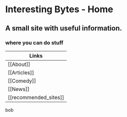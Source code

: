 
# Interesting Bytes - Home

## A small site with useful information.
### where you can do stuff



| Links |
|--|
| [[About]] |
| [[Articles]] |
| [[Comedy]] |
| [[News]] |
| [[recommended_sites]] |

<div class="video-container-16by9"><https://youtu.be/QGjFaujny6E?>
bob





